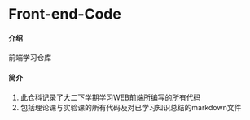 # Front-end-Code

#### 介绍
前端学习仓库

#### 简介
1. 此仓科记录了大二下学期学习WEB前端所编写的所有代码
2. 包括理论课与实验课的所有代码及对已学习知识总结的markdown文件
